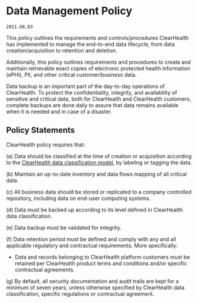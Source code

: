 # Data Management Policy

`2021.08.03`

This policy outlines the requirements and controls/procedures ClearHealth has implemented to manage the end-to-end data lifecycle, from data creation/acquisition to retention and deletion.

Additionally, this policy outlines requirements and procedures to create and maintain retrievable exact copies of electronic protected health information (ePHI), PII, and other critical customer/business data.

Data backup is an important part of the day-to-day operations of ClearHealth. To protect the confidentiality, integrity, and availability of sensitive and critical data, both for ClearHealth and ClearHealth customers, complete backups are done daily to assure that data remains available when it is needed and in case of a disaster.

## Policy Statements

ClearHealth policy requires that:

(a) Data should be classified at the time of creation or acquisition according to the [ClearHealth data classification model](data-mgmt.md#data-classification-model), by labeling or tagging the data.

(b) Maintain an up-to-date inventory and data flows mapping of all critical data.

(c) All business data should be stored or replicated to a company controlled repository, including data on end-user computing systems.

(d) Data must be backed up according to its level defined in ClearHealth data classification.

(e) Data backup must be validated for integrity.

(f) Data retention period must be defined and comply with any and all applicable regulatory and contractual requirements.  More specifically:

  * Data and records belonging to ClearHealth platform customers must be retained per ClearHealth product terms and conditions and/or specific contractual agreements.

(g) By default, all security documentation and audit trails are kept for a minimum of seven years, unless otherwise specified by ClearHealth data classification, specific regulations or contractual agreement.